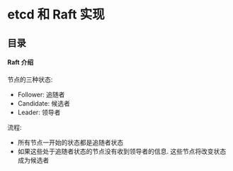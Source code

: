 # etcd 和 Raft 实现

## 目录

#### Raft 介绍

节点的三种状态:
- Follower: 追随者
- Candidate: 候选者
- Leader: 领导者

流程:
- 所有节点一开始的状态都是追随者状态
- 如果这些处于追随者状态的节点没有收到领导者的信息. 这些节点将改变状态成为候选者
